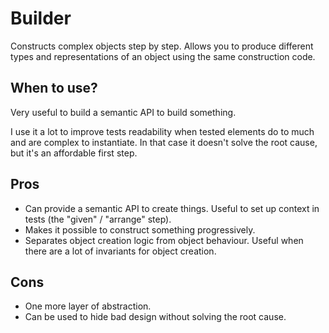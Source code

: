 # Builder

Constructs complex objects step by step. Allows you to produce different types and representations of an object using the same construction code.

## When to use?

Very useful to build a semantic API to build something.

I use it a lot to improve tests readability when tested elements do to much and are complex to instantiate. In that case it doesn't solve the root cause, but it's an affordable first step.

## Pros

- Can provide a semantic API to create things. Useful to set up context in tests (the "given" / "arrange" step).
- Makes it possible to construct something progressively.
- Separates object creation logic from object behaviour. Useful when there are a lot of invariants for object creation.

## Cons

- One more layer of abstraction.
- Can be used to hide bad design without solving the root cause.
